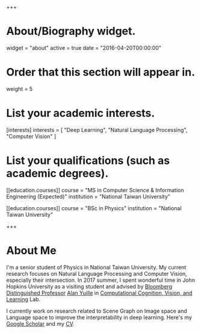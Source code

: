 +++
# About/Biography widget.
widget = "about"
active = true
date = "2016-04-20T00:00:00"

# Order that this section will appear in.
weight = 5

# List your academic interests.
[interests]
  interests = [
    "Deep Learning",
    "Natural Language Processing",
    "Computer Vision"
  ]

# List your qualifications (such as academic degrees).


[[education.courses]]
  course = "MS in Computer Science & Information Engineering (Expected)"
  institution = "National Taiwan University"

[[education.courses]]
  course = "BSc in Physics"
  institution = "National Taiwan University"
 
+++

# About Me
I'm a senior student of Physics in National Taiwan University. My current research focuses on Natural Language Processing and Computer Vision, especially their intersection. In 2017 summer, I spent wonderful time in John Hopkins University as a visiting student and advised by [Bloomberg Distinguished Professor](https://en.wikipedia.org/wiki/Bloomberg_Distinguished_Professorships) [Alan Yuille](http://www.cs.jhu.edu/~ayuille/) in [Computational Cognition, Vision, and Learning](http://ccvl.jhu.edu/) Lab. 

I currently work on research related to Scene Graph on Image space and Language space to improve the interpretability in deep learning. Here's my [Google Scholar](https://scholar.google.co.uk/citations?user=89kHyuEAAAAJ&hl=zh-TW) and my [CV](https://drive.google.com/open?id=1grRWteGtdLkVynUVY4OLJlKJWneEiKdI).


